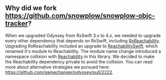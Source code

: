 ## Why did we fork https://github.com/snowplow/snowplow-objc-tracker?

When we upgraded Odyssey from RxSwift 3.x to 4.x, we needed to upgrade every other dependency that depends on RxSwift, including [RxReachability](https://github.com/gamechanger/odyssey/pull/2222). Upgrading RxReachability included an upgrade to [ReachabilitySwift](https://github.com/ashleymills/Reachability.swift), which renamed it's module to Reachability. The module name change introduced a namespace collision with [Reachability](https://github.com/tonymillion/Reachability) in this library. We decided to make the Reachability dependency private to avoid the collision. You can read more about alternative strategies we pursued here: https://github.com/gamechanger/odyssey/pull/2222.
